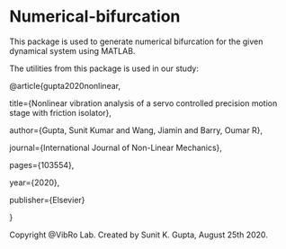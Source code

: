 # Numerical-bifurcation
This package is used to generate numerical bifurcation for the given dynamical system using MATLAB.

The utilities from this package is used in our study:

@article{gupta2020nonlinear,

  title={Nonlinear vibration analysis of a servo controlled precision motion stage with friction isolator},
  
  author={Gupta, Sunit Kumar and Wang, Jiamin and Barry, Oumar R},
  
  journal={International Journal of Non-Linear Mechanics},
  
  pages={103554},
  
  year={2020},
  
  publisher={Elsevier}
  
}

Copyright @VibRo Lab. Created by Sunit K. Gupta, August 25th 2020.

